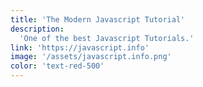 ```yaml
---
title: 'The Modern Javascript Tutorial'
description:
  'One of the best Javascript Tutorials.'
link: 'https://javascript.info'
image: '/assets/javascript.info.png'
color: 'text-red-500'
---
```

